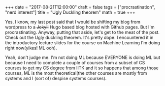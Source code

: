 +++
date = "2017-08-21T12:00:00"
draft = false
tags = ["procrastination", "nerd interest"]
title = "Ugly Duckling theorem"
math = true
+++

Yes, I know, my last post said that I would be shifting my blog from wordpress to a  ~~Jekyll~~ Hugo based blog hosted with Github pages. But I'm procrastinating. Anyway, putting that aside, let's get to the meat of the post. Check out the Ugly duckling theorem. It's pretty dope. I encountered it in the introductory lecture slides for the course on Machine Learning I'm doing right now(yikes! ML ooh).

Yeah, don't judge me. I'm not doing ML because EVERYONE is doing ML but because I need to complete a couple of courses from a subset of CS courses to get my CS degree from IITK and it so happens that among those courses, ML is the most theoretical(the other courses are mostly from systems and I (sort of) despise systems courses).
